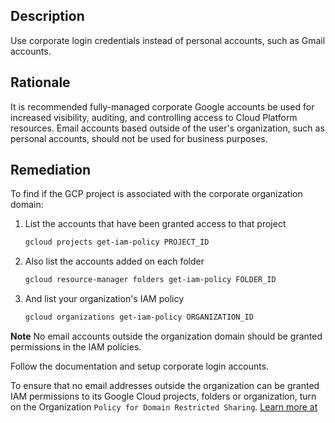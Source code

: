 ## Description

Use corporate login credentials instead of personal accounts, such as Gmail accounts.

## Rationale

It is recommended fully-managed corporate Google accounts be used for increased visibility, auditing, and controlling access to Cloud Platform resources. Email accounts based outside of the user's organization, such as personal accounts, should not be used for business purposes.

## Remediation

To find if the GCP project is associated with the corporate organization domain:

1. List the accounts that have been granted access to that project
    ```bash
    gcloud projects get-iam-policy PROJECT_ID
    ```
2. Also list the accounts added on each folder
    ```bash
    gcloud resource-manager folders get-iam-policy FOLDER_ID
    ```
3. And list your organization's IAM policy
    ```bash
    gcloud organizations get-iam-policy ORGANIZATION_ID
    ```

**Note** No email accounts outside the organization domain should be granted permissions in the IAM policies.

Follow the documentation and setup corporate login accounts.

To ensure that no email addresses outside the organization can be granted IAM permissions to its Google Cloud projects, folders or organization, turn on the Organization `Policy for Domain Restricted Sharing`. [Learn more at](https://cloud.google.com/resource-manager/docs/organization-policy/restricting-domains)
